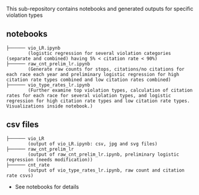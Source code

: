 This sub-repository contains notebooks and generated outputs for specific violation types
<h2 id="folder-structure"> notebooks </h2>

    ├────── vio_LR.ipynb
            (logistic regression for several violation categories (separate and combined) having 5% < citation rate < 90%)
    ├────── raw_cnt_prelim_lr.ipynb
            (Generate raw counts for stops, citations/no citations for each race each year and preliminary logistic regression for high citation rate types combined and low citation rates combined)
    ├────── vio_type_rates_lr.ipynb
            (Further examine top violation types, calculation of citation rates for each race for several violation types, and logistic regression for high citation rate types and low citation rate types. Visualizations inside notebook.)
            
            
<h2 id="folder-structure"> csv files </h2>  

    ├────── vio_LR
            (output of vio_LR.ipynb: csv, jpg and svg files)
    ├────── raw_cnt_prelim_lr
            (output of raw_cnt_prelim_lr.ipynb, preliminary logistic regression (needs modification))
    ├────── cnt_rate
            (output of vio_type_rates_lr.ipynb, raw count and citation rate csvs)

            
* See notebooks for details
